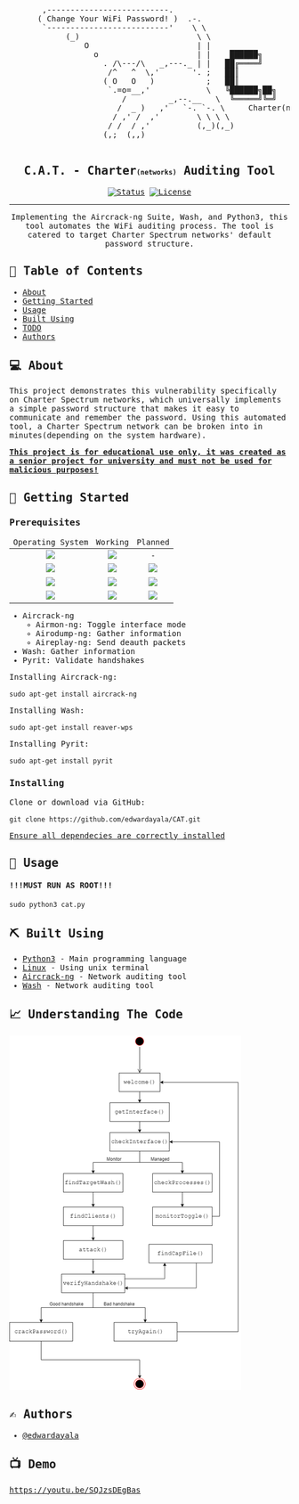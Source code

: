 <p align="center">
  <!-- <a href="" rel="noopener">
 <img width=200px height=200px src="https://i.imgur.com/6wj0hh6.jpg" alt="Project logo"></a> -->
 <pre style="white-space:pre">
       ,--------------------------.                                         
      ( Change Your WiFi Password! )  .-.
       `--------------------------'    \ \
            (_)                         \ \
                O                       | |
                  o                     | |    ██████╗        █████╗        ████████╗
                    . /\---/\   _,---._ | |   ██╔════╝       ██╔══██╗       ╚══██╔══╝
                     /^   ^  \,'       '. ;   ██║            ███████║          ██║
                    ( O   O   )           ;   ██║            ██╔══██║          ██║
                     `.=o=__,'            \   ╚██████╗██╗    ██║  ██║██╗       ██║██╗
                        /         _,--.__   \  ╚═════╝╚═╝    ╚═╝  ╚═╝╚═╝       ╚═╝╚═╝
                       /  _ )   ,'   `-. `-. \     Charter(networks) Auditing Tool
                      / ,' /  ,'        \ \ \ \             by Edward Ayala
                     / /  / ,'          (,_)(,_)
                    (,;  (,,)
 </pre>
</p>
<span style="font-family:monospace">
<h2 align="center">C.A.T. - Charter<span style="font-size:12px">(networks)</span> Auditing Tool</h2>

<div align="center">

[![Status](https://img.shields.io/badge/status-active-success.svg)]()
[![License](https://img.shields.io/badge/license-GNU--GPL3-blue.svg)](/LICENSE)

</div>

---

<p align="center"> Implementing the Aircrack-ng Suite, Wash, and Python3, this tool automates the WiFi auditing process. The tool is catered to target Charter Spectrum networks' default password structure.
<br> 
</p>

## :book: Table of Contents

- [About](#about)
- [Getting Started](#getting_started)
- [Usage](#usage)
- [Built Using](#built_using)
- [TODO](../TODO.md)
- [Authors](#authors)

## :computer:	 About <a name = "about"></a>
This project demonstrates this vulnerability specifically on Charter Spectrum networks, which universally implements a simple password structure that makes it easy to communicate and remember the password. Using this automated tool, a Charter Spectrum network can be broken into in minutes(depending on the system hardware).<br>


[**This project is for educational use only, it was created as a senior project for university and must not be used for malicious purposes!**](https://lmgtfy.com/?q=computer+security+and+ethics)

## 🏁 Getting Started <a name = "getting_started"></a>



### Prerequisites <a name = "pre"></a>
<table style="text-align:center">
<thead>
  <tr>
    <td>Operating System</td>
    <td>Working</td>
    <td>Planned</td>
  </tr>
</thead>
<tbody>
  <tr>
    <td><img src="https://img.icons8.com/color/48/000000/linux.png"/></td>
    <td><img src="https://img.icons8.com/officel/40/000000/checked-2--v1.png"/></td>
    <td>-</td>
  </tr>
  <tr>
    <td><img src="https://img.icons8.com/color/48/000000/android-os.png"/></td>
    <td><img src="https://img.icons8.com/officel/40/000000/multiply.png"/></td>
    <td><img src="https://img.icons8.com/officel/40/000000/checked-2--v1.png"/></td>

  </tr>
  <tr>
    <td><img src="https://img.icons8.com/ios-filled/40/000000/mac-os.png"/></td>
    <td><img src="https://img.icons8.com/officel/40/000000/multiply.png"/></td>
    <td><img src="https://img.icons8.com/officel/40/000000/checked-2--v1.png"/></td>
  </tr>
  <tr>
    <td><img src="https://img.icons8.com/officel/40/000000/windows-10.png"/></td>
    <td><img src="https://img.icons8.com/officel/40/000000/multiply.png"/></td>
    <td><img src="https://img.icons8.com/officel/40/000000/checked-2--v1.png"/></td>
  </tr>
</tbody>
</table>

* Aircrack-ng
  * Airmon-ng: Toggle interface mode
  * Airodump-ng: Gather information
  * Aireplay-ng: Send deauth packets
* Wash: Gather information
* Pyrit: Validate handshakes

Installing Aircrack-ng:
```
sudo apt-get install aircrack-ng
```
Installing Wash:
```
sudo apt-get install reaver-wps
```
Installing Pyrit:
```
sudo apt-get install pyrit
```

### Installing

Clone or download via GitHub:
```
git clone https://github.com/edwardayala/CAT.git
```

[Ensure all dependecies are correctly installed](#pre)


## 🎈 Usage <a name="usage"></a>

#### !!!MUST RUN AS ROOT!!!
```
sudo python3 cat.py
```

## ⛏️ Built Using <a name = "built_using"></a>

- [Python3](https://www.python.org/) - Main programming language
- [Linux](https://www.linux.org/) - Using unix terminal
- [Aircrack-ng](https://www.aircrack-ng.org/) - Network auditing tool
- [Wash](https://github.com/t6x/reaver-wps-fork-t6x) - Network auditing tool

## :chart_with_upwards_trend: Understanding The Code
<img src="https://raw.githubusercontent.com/edwardayala/CAT/master/CAT_UML.png">

## ✍️ Authors <a name = "authors"></a>

- [@edwardayala](https://github.com/edwardayala)

## :tv: Demo
https://youtu.be/SQJzsDEgBas

</span>
